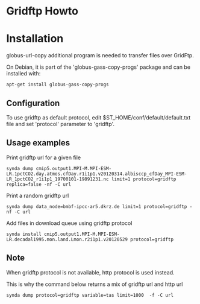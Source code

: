 # Gridftp Howto

# Installation

globus-url-copy additional program is needed to transfer files over GridFtp.

On Debian, it is part of the 'globus-gass-copy-progs' package and can be installed with:

    apt-get install globus-gass-copy-progs

## Configuration

To use gridftp as default protocol, edit $ST_HOME/conf/default/default.txt file 
and set 'protocol' parameter to 'gridftp'.

## Usage examples

Print gridftp url for a given file

    synda dump cmip5.output1.MPI-M.MPI-ESM-LR.1pctCO2.day.atmos.cfDay.r1i1p1.v20120314.albisccp_cfDay_MPI-ESM-LR_1pctCO2_r1i1p1_19700101-19891231.nc limit=1 protocol=gridftp replica=false -nf -C url

Print a random gridftp url

    synda dump data_node=bmbf-ipcc-ar5.dkrz.de limit=1 protocol=gridftp -nf -C url

Add files in download queue using gridftp protocol

    synda install cmip5.output1.MPI-M.MPI-ESM-LR.decadal1995.mon.land.Lmon.r2i1p1.v20120529 protocol=gridftp

## Note

When gridftp protocol is not available, http protocol is used instead. 

This is why the command below returns a mix of gridftp url and http url

    synda dump protocol=gridftp variable=tas limit=1000  -f -C url
